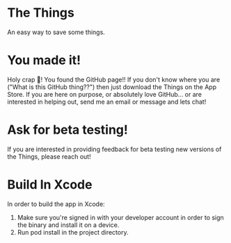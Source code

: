 # The Things
An easy way to save some things.

# You made it!
Holy crap 💩! You found the GitHub page!! If you don't know where you are ("What is this GitHub thing??") then just download the Things on the App Store. If you are here on purpose, or absolutely love GitHub... or are interested in helping out, send me an email or message and lets chat!

# Ask for beta testing!
If you are interested in providing feedback for beta testing new versions of the Things, please reach out! 

# Build In Xcode
In order to build the app in Xcode:
  1. Make sure you're signed in with your developer account in order to sign the binary and install it on a device.
  2. Run pod install in the project directory.
